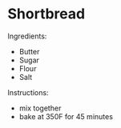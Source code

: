 # Shortbread 

Ingredients:
* Butter
* Sugar
* Flour
* Salt

Instructions:
* mix together
* bake at 350F for 45 minutes
